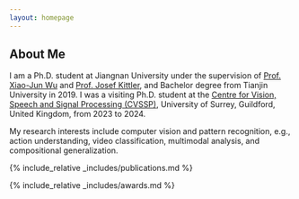 ```yaml
---
layout: homepage
---
```


## About Me

I am a Ph.D. student at Jiangnan University under the supervision of [Prof. Xiao-Jun Wu](https://scholar.google.co.uk/citations?user=5IST34sAAAAJ&hl=en) and [Prof. Josef Kittler](https://scholar.google.co.uk/citations?user=pk-yb_kAAAAJ&hl=en&oi=ao), and Bachelor degree from Tianjin University in 2019. I was a visiting Ph.D. student at the [Centre for Vision, Speech and Signal Processing (CVSSP)](https://www.surrey.ac.uk/centre-vision-speech-signal-processing), University of Surrey, Guildford, United Kingdom, from 2023 to 2024. 

My research interests include computer vision and pattern recognition, e.g., action understanding, video classification, multimodal analysis, and compositional generalization.


{% include_relative _includes/publications.md %}

{% include_relative _includes/awards.md %}

<!-- <script type="text/javascript" id="clustrmaps" src="//clustrmaps.com/map_v2.js?d=yZwbqQJRVChmKAmIEufvwNEMxg5Wl7ndq4Wsphq0QNk&cl=ffffff&w=a"></script> -->
